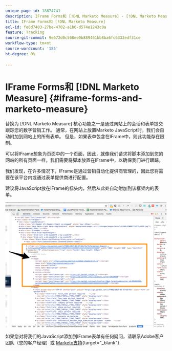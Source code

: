 ```yaml
---
unique-page-id: 18874741
description: IFrame Forms和 [!DNL Marketo Measure] - [!DNL Marketo Measure]
title: IFrame Forms和 [!DNL Marketo Measure]
exl-id: fe8d7403-27be-4702-a1b6-d574e1243c0a
feature: Tracking
source-git-commit: 9e672d0c568ee0b889461bb8ba6fc6333edf31ce
workflow-type: tm+mt
source-wordcount: '185'
ht-degree: 0%

---
```


# IFrame Forms和 [!DNL Marketo Measure] {#iframe-forms-and-marketo-measure}

替换为 [!DNL Marketo Measure] 核心功能之一是通过网站上的会话和表单提交跟踪您的数字营销工作。 通常，在网站上放置Marketo JavaScript时，我们会自动附加到网站上的所有表单。 但是，如果表单包含在IFrame中，则此功能存在限制。

可以将IFrame想象为页面中的一个页面，因此，就像我们请求将脚本添加到您的网站的所有页面一样，我们需要将脚本放置在IFrame中，以确保我们进行跟踪。

我们发现，在许多情况下，IFrame是通过营销自动化提供商管理的，因此您将需要在该平台内或通过表单提供商进行配置。

建议将JavaScript放在IFrame的标头内，然后从此处自动附加到该框架内的表单。

![](assets/1-1.png)

如果您对将我们的JavaScript添加到IFrame表单有任何疑问，请联系Adobe客户团队（您的客户经理）或 [Marketo支持](https://nation.marketo.com/t5/support/ct-p/Support){target="_blank"}.
